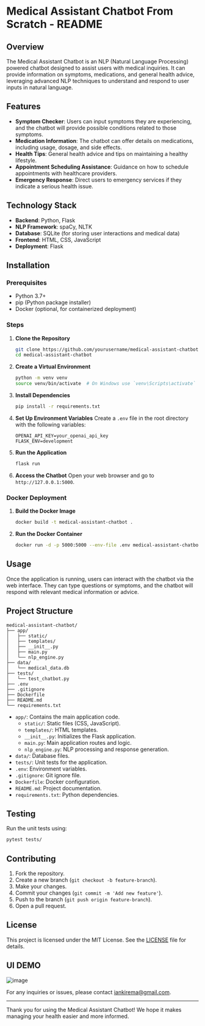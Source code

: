 # Medical Assistant Chatbot From Scratch - README

## Overview

The Medical Assistant Chatbot is an NLP (Natural Language Processing) powered chatbot designed to assist users with medical inquiries. It can provide information on symptoms, medications, and general health advice, leveraging advanced NLP techniques to understand and respond to user inputs in natural language.

## Features

- **Symptom Checker**: Users can input symptoms they are experiencing, and the chatbot will provide possible conditions related to those symptoms.
- **Medication Information**: The chatbot can offer details on medications, including usage, dosage, and side effects.
- **Health Tips**: General health advice and tips on maintaining a healthy lifestyle.
- **Appointment Scheduling Assistance**: Guidance on how to schedule appointments with healthcare providers.
- **Emergency Response**: Direct users to emergency services if they indicate a serious health issue.

## Technology Stack

- **Backend**: Python, Flask
- **NLP Framework**: spaCy, NLTK
- **Database**: SQLite (for storing user interactions and medical data)
- **Frontend**: HTML, CSS, JavaScript
- **Deployment**: Flask

## Installation

### Prerequisites

- Python 3.7+
- pip (Python package installer)
- Docker (optional, for containerized deployment)

### Steps

1. **Clone the Repository**
    ```bash
    git clone https://github.com/yourusername/medical-assistant-chatbot.git
    cd medical-assistant-chatbot
    ```

2. **Create a Virtual Environment**
    ```bash
    python -m venv venv
    source venv/bin/activate  # On Windows use `venv\Scripts\activate`
    ```

3. **Install Dependencies**
    ```bash
    pip install -r requirements.txt
    ```

4. **Set Up Environment Variables**
    Create a `.env` file in the root directory with the following variables:
    ```env
    OPENAI_API_KEY=your_openai_api_key
    FLASK_ENV=development
    ```

5. **Run the Application**
    ```bash
    flask run
    ```

6. **Access the Chatbot**
    Open your web browser and go to `http://127.0.0.1:5000`.

### Docker Deployment

1. **Build the Docker Image**
    ```bash
    docker build -t medical-assistant-chatbot .
    ```

2. **Run the Docker Container**
    ```bash
    docker run -d -p 5000:5000 --env-file .env medical-assistant-chatbot
    ```

## Usage

Once the application is running, users can interact with the chatbot via the web interface. They can type questions or symptoms, and the chatbot will respond with relevant medical information or advice.

## Project Structure

```
medical-assistant-chatbot/
├── app/
│   ├── static/
│   ├── templates/
│   ├── __init__.py
│   ├── main.py
│   └── nlp_engine.py
├── data/
│   └── medical_data.db
├── tests/
│   └── test_chatbot.py
├── .env
├── .gitignore
├── Dockerfile
├── README.md
└── requirements.txt
```

- `app/`: Contains the main application code.
    - `static/`: Static files (CSS, JavaScript).
    - `templates/`: HTML templates.
    - `__init__.py`: Initializes the Flask application.
    - `main.py`: Main application routes and logic.
    - `nlp_engine.py`: NLP processing and response generation.
- `data/`: Database files.
- `tests/`: Unit tests for the application.
- `.env`: Environment variables.
- `.gitignore`: Git ignore file.
- `Dockerfile`: Docker configuration.
- `README.md`: Project documentation.
- `requirements.txt`: Python dependencies.

## Testing

Run the unit tests using:
```bash
pytest tests/
```

## Contributing

1. Fork the repository.
2. Create a new branch (`git checkout -b feature-branch`).
3. Make your changes.
4. Commit your changes (`git commit -m 'Add new feature'`).
5. Push to the branch (`git push origin feature-branch`).
6. Open a pull request.

## License

This project is licensed under the MIT License. See the [LICENSE](LICENSE) file for details.

## UI DEMO
![image](https://github.com/Ikirema/nlp_chatbot/assets/136974351/2e3f4b36-13db-44d7-9117-4cc22d6e96a7)


For any inquiries or issues, please contact [iankirema@gmail.com](mailto:yourname@example.com).

---

Thank you for using the Medical Assistant Chatbot! We hope it makes managing your health easier and more informed.
